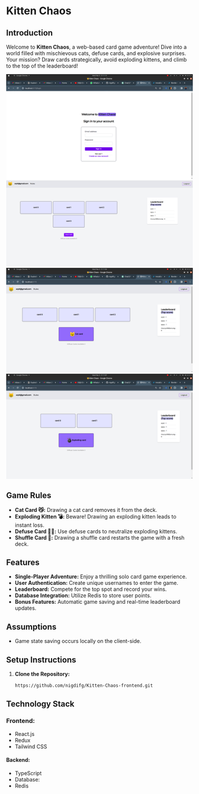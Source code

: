 # Kitten Chaos

## Introduction

Welcome to **Kitten Chaos**, a web-based card game adventure! Dive into a world filled with mischievous cats, defuse cards, and explosive surprises. Your mission? Draw cards strategically, avoid exploding kittens, and climb to the top of the leaderboard!

![Gameplay screenshot](./src/assets/card3.png)
![Alt text](./src/assets/card.png)
![Gameplay screenshot](./src/assets/card1.png)
![Gameplay screenshot](./src/assets/card2.png)


## Game Rules

- **Cat Card 😼:** Drawing a cat card removes it from the deck.
- **Exploding Kitten 💣:** Beware! Drawing an exploding kitten leads to instant loss.
- **Defuse Card 🙅‍♂️:** Use defuse cards to neutralize exploding kittens.
- **Shuffle Card 🔀:** Drawing a shuffle card restarts the game with a fresh deck.

## Features

- **Single-Player Adventure:** Enjoy a thrilling solo card game experience.
- **User Authentication:** Create unique usernames to enter the game.
- **Leaderboard:** Compete for the top spot and record your wins.
- **Database Integration:** Utilize Redis to store user points.
- **Bonus Features:** Automatic game saving and real-time leaderboard updates.

## Assumptions

- Game state saving occurs locally on the client-side.

## Setup Instructions

1. **Clone the Repository:**
   ```bash
   https://github.com/nigdifg/Kitten-Chaos-frontend.git
## Technology Stack
### Frontend:
- React.js
- Redux
- Tailwind CSS
#### Backend:
- TypeScript
- Database:
- Redis
